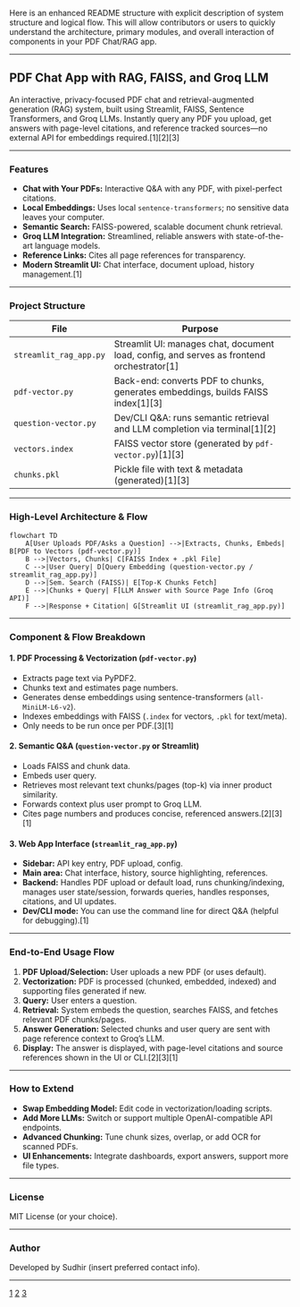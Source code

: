Here is an enhanced README structure with explicit description of system structure and logical flow. This will allow contributors or users to quickly understand the architecture, primary modules, and overall interaction of components in your PDF Chat/RAG app.

***

## PDF Chat App with RAG, FAISS, and Groq LLM

An interactive, privacy-focused PDF chat and retrieval-augmented generation (RAG) system, built using Streamlit, FAISS, Sentence Transformers, and Groq LLMs. Instantly query any PDF you upload, get answers with page-level citations, and reference tracked sources—no external API for embeddings required.[1][2][3]

***

### Features

- **Chat with Your PDFs:** Interactive Q&A with any PDF, with pixel-perfect citations.
- **Local Embeddings:** Uses local `sentence-transformers`; no sensitive data leaves your computer.
- **Semantic Search:** FAISS-powered, scalable document chunk retrieval.
- **Groq LLM Integration:** Streamlined, reliable answers with state-of-the-art language models.
- **Reference Links:** Cites all page references for transparency.
- **Modern Streamlit UI:** Chat interface, document upload, history management.[1]

***

### Project Structure

| File                | Purpose                                                                        |
|---------------------|--------------------------------------------------------------------------------|
| `streamlit_rag_app.py` | Streamlit UI: manages chat, document load, config, and serves as frontend orchestrator[1] |
| `pdf-vector.py`     | Back-end: converts PDF to chunks, generates embeddings, builds FAISS index[1][3]      |
| `question-vector.py`| Dev/CLI Q&A: runs semantic retrieval and LLM completion via terminal[1][2]           |
| `vectors.index`     | FAISS vector store (generated by `pdf-vector.py`)[1][3]                              |
| `chunks.pkl`        | Pickle file with text & metadata (generated)[1][3]                                   |

***

### High-Level Architecture & Flow

```mermaid
flowchart TD
    A[User Uploads PDF/Asks a Question] -->|Extracts, Chunks, Embeds| B[PDF to Vectors (pdf-vector.py)]
    B -->|Vectors, Chunks| C[FAISS Index + .pkl File]
    C -->|User Query| D[Query Embedding (question-vector.py / streamlit_rag_app.py)]
    D -->|Sem. Search (FAISS)| E[Top-K Chunks Fetch]
    E -->|Chunks + Query| F[LLM Answer with Source Page Info (Groq API)]
    F -->|Response + Citation| G[Streamlit UI (streamlit_rag_app.py)]
```

***

### Component & Flow Breakdown

#### 1. **PDF Processing & Vectorization (`pdf-vector.py`)**
   - Extracts page text via PyPDF2.
   - Chunks text and estimates page numbers.
   - Generates dense embeddings using sentence-transformers (`all-MiniLM-L6-v2`).
   - Indexes embeddings with FAISS (`.index` for vectors, `.pkl` for text/meta).
   - Only needs to be run once per PDF.[3][1]

#### 2. **Semantic Q&A (`question-vector.py` or Streamlit)**
   - Loads FAISS and chunk data.
   - Embeds user query.
   - Retrieves most relevant text chunks/pages (top-k) via inner product similarity.
   - Forwards context plus user prompt to Groq LLM.
   - Cites page numbers and produces concise, referenced answers.[2][3][1]

#### 3. **Web App Interface (`streamlit_rag_app.py`)**
   - **Sidebar:** API key entry, PDF upload, config.
   - **Main area:** Chat interface, history, source highlighting, references.
   - **Backend:** Handles PDF upload or default load, runs chunking/indexing, manages user state/session, forwards queries, handles responses, citations, and UI updates.
   - **Dev/CLI mode:** You can use the command line for direct Q&A (helpful for debugging).[1]

***

### End-to-End Usage Flow

1. **PDF Upload/Selection:** User uploads a new PDF (or uses default).
2. **Vectorization:** PDF is processed (chunked, embedded, indexed) and supporting files generated if new.
3. **Query:** User enters a question.
4. **Retrieval:** System embeds the question, searches FAISS, and fetches relevant PDF chunks/pages.
5. **Answer Generation:** Selected chunks and user query are sent with page reference context to Groq’s LLM.
6. **Display:** The answer is displayed, with page-level citations and source references shown in the UI or CLI.[2][3][1]

***

### How to Extend

- **Swap Embedding Model:** Edit code in vectorization/loading scripts.
- **Add More LLMs:** Switch or support multiple OpenAI-compatible API endpoints.
- **Advanced Chunking:** Tune chunk sizes, overlap, or add OCR for scanned PDFs.
- **UI Enhancements:** Integrate dashboards, export answers, support more file types.

***

### License

MIT License (or your choice).

***

### Author

Developed by Sudhir (insert preferred contact info).

***

[1](https://ppl-ai-file-upload.s3.amazonaws.com/web/direct-files/attachments/123862666/72271561-28ad-4247-ae6a-b9f9137f92d4/streamlit_rag_app.py)
[2](https://ppl-ai-file-upload.s3.amazonaws.com/web/direct-files/attachments/123862666/7eb5b86c-5faa-4f45-9336-fbf48cd17ab5/question-vector.py)
[3](https://ppl-ai-file-upload.s3.amazonaws.com/web/direct-files/attachments/123862666/845d1260-aacc-4c11-ba66-dbc757118a90/pdf-vector.py)
